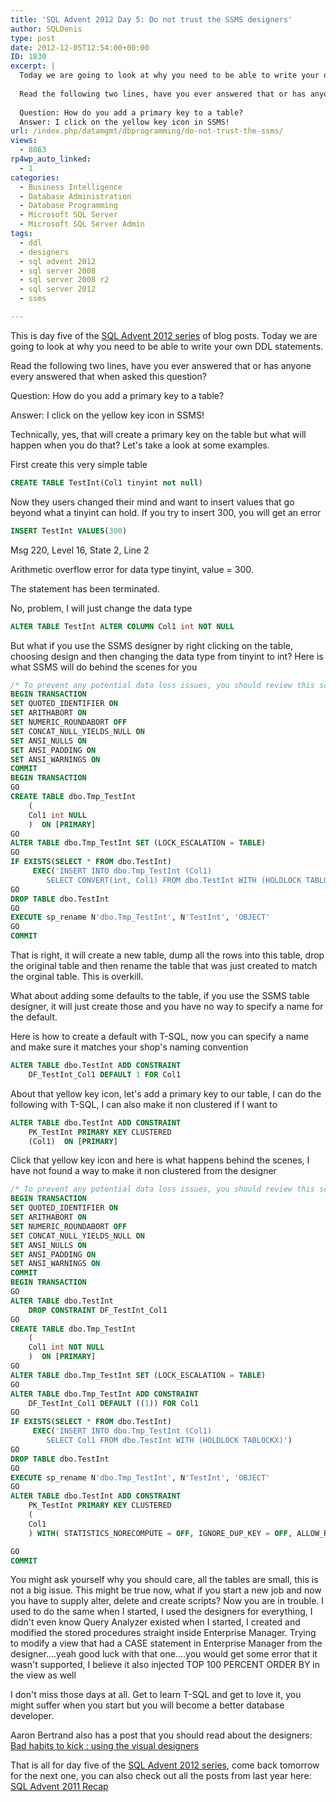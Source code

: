 ```yaml
---
title: 'SQL Advent 2012 Day 5: Do not trust the SSMS designers'
author: SQLDenis
type: post
date: 2012-12-05T12:54:00+00:00
ID: 1830
excerpt: |
  Today we are going to look at why you need to be able to write your own DDL statements.
  
  Read the following two lines, have you ever answered that or has anyone every answered that when asked this question?
  
  Question: How do you add a primary key to a table?
  Answer: I click on the yellow key icon in SSMS!
url: /index.php/datamgmt/dbprogramming/do-not-trust-the-ssms/
views:
  - 8863
rp4wp_auto_linked:
  - 1
categories:
  - Business Intelligence
  - Database Administration
  - Database Programming
  - Microsoft SQL Server
  - Microsoft SQL Server Admin
tags:
  - ddl
  - designers
  - sql advent 2012
  - sql server 2008
  - sql server 2008 r2
  - sql server 2012
  - ssms

---
```

This is day five of the [SQL Advent 2012 series][1] of blog posts. Today we are going to look at why you need to be able to write your own DDL statements.

Read the following two lines, have you ever answered that or has anyone every answered that when asked this question?

Question: How do you add a primary key to a table?
  
Answer: I click on the yellow key icon in SSMS!

Technically, yes, that will create a primary key on the table but what will happen when you do that? Let's take a look at some examples.

First create this very simple table

```sql
CREATE TABLE TestInt(Col1 tinyint not null)
```

Now they users changed their mind and want to insert values that go beyond what a tinyint can hold. If you try to insert 300, you will get an error

```sql
INSERT TestInt VALUES(300)
```

Msg 220, Level 16, State 2, Line 2
  
Arithmetic overflow error for data type tinyint, value = 300.
  
The statement has been terminated.

No, problem, I will just change the data type

```sql
ALTER TABLE TestInt ALTER COLUMN Col1 int NOT NULL
```

But what if you use the SSMS designer by right clicking on the table, choosing design and then changing the data type from tinyint to int? Here is what SSMS will do behind the scenes for you

```sql
/* To prevent any potential data loss issues, you should review this script in detail before running it outside the context of the database designer.*/
BEGIN TRANSACTION
SET QUOTED_IDENTIFIER ON
SET ARITHABORT ON
SET NUMERIC_ROUNDABORT OFF
SET CONCAT_NULL_YIELDS_NULL ON
SET ANSI_NULLS ON
SET ANSI_PADDING ON
SET ANSI_WARNINGS ON
COMMIT
BEGIN TRANSACTION
GO
CREATE TABLE dbo.Tmp_TestInt
	(
	Col1 int NULL
	)  ON [PRIMARY]
GO
ALTER TABLE dbo.Tmp_TestInt SET (LOCK_ESCALATION = TABLE)
GO
IF EXISTS(SELECT * FROM dbo.TestInt)
	 EXEC('INSERT INTO dbo.Tmp_TestInt (Col1)
		SELECT CONVERT(int, Col1) FROM dbo.TestInt WITH (HOLDLOCK TABLOCKX)')
GO
DROP TABLE dbo.TestInt
GO
EXECUTE sp_rename N'dbo.Tmp_TestInt', N'TestInt', 'OBJECT' 
GO
COMMIT

```
That is right, it will create a new table, dump all the rows into this table, drop the original table and then rename the table that was just created to match the orginal table. This is overkill.

What about adding some defaults to the table, if you use the SSMS table designer, it will just create those and you have no way to specify a name for the default.

Here is how to create a default with T-SQL, now you can specify a name and make sure it matches your shop's naming convention

```sql
ALTER TABLE dbo.TestInt ADD CONSTRAINT
	DF_TestInt_Col1 DEFAULT 1 FOR Col1
```

About that yellow key icon, let's add a primary key to our table, I can do the following with T-SQL, I can also make it non clustered if I want to

```sql
ALTER TABLE dbo.TestInt ADD CONSTRAINT
	PK_TestInt PRIMARY KEY CLUSTERED 
	(Col1)  ON [PRIMARY]
```
Click that yellow key icon and here is what happens behind the scenes, I have not found a way to make it non clustered from the designer

```sql
/* To prevent any potential data loss issues, you should review this script in detail before running it outside the context of the database designer.*/
BEGIN TRANSACTION
SET QUOTED_IDENTIFIER ON
SET ARITHABORT ON
SET NUMERIC_ROUNDABORT OFF
SET CONCAT_NULL_YIELDS_NULL ON
SET ANSI_NULLS ON
SET ANSI_PADDING ON
SET ANSI_WARNINGS ON
COMMIT
BEGIN TRANSACTION
GO
ALTER TABLE dbo.TestInt
	DROP CONSTRAINT DF_TestInt_Col1
GO
CREATE TABLE dbo.Tmp_TestInt
	(
	Col1 int NOT NULL
	)  ON [PRIMARY]
GO
ALTER TABLE dbo.Tmp_TestInt SET (LOCK_ESCALATION = TABLE)
GO
ALTER TABLE dbo.Tmp_TestInt ADD CONSTRAINT
	DF_TestInt_Col1 DEFAULT ((1)) FOR Col1
GO
IF EXISTS(SELECT * FROM dbo.TestInt)
	 EXEC('INSERT INTO dbo.Tmp_TestInt (Col1)
		SELECT Col1 FROM dbo.TestInt WITH (HOLDLOCK TABLOCKX)')
GO
DROP TABLE dbo.TestInt
GO
EXECUTE sp_rename N'dbo.Tmp_TestInt', N'TestInt', 'OBJECT' 
GO
ALTER TABLE dbo.TestInt ADD CONSTRAINT
	PK_TestInt PRIMARY KEY CLUSTERED 
	(
	Col1
	) WITH( STATISTICS_NORECOMPUTE = OFF, IGNORE_DUP_KEY = OFF, ALLOW_ROW_LOCKS = ON, ALLOW_PAGE_LOCKS = ON) ON [PRIMARY]

GO
COMMIT
```
You might ask yourself why you should care, all the tables are small, this is not a big issue. This might be true now, what if you start a new job and now you have to supply alter, delete and create scripts? Now you are in trouble. I used to do the same when I started, I used the designers for everything, I didn't even know Query Analyzer existed when I started, I created and modified the stored procedures straight inside Enterprise Manager. Trying to modify a view that had a CASE statement in Enterprise Manager from the designer....yeah good luck with that one....you would get some error that it wasn't supported, I believe it also injected TOP 100 PERCENT ORDER BY in the view as well

I don't miss those days at all. Get to learn T-SQL and get to love it, you might suffer when you start but you will become a better database developer.

Aaron Bertrand also has a post that you should read about the designers: [Bad habits to kick : using the visual designers][2]

That is all for day five of the [SQL Advent 2012 series][1], come back tomorrow for the next one, you can also check out all the posts from last year here: [SQL Advent 2011 Recap][3]

 [1]: /index.php/DataMgmt/DBProgramming/sql-advent-2012-here-is
 [2]: http://sqlblog.com/blogs/aaron_bertrand/archive/2009/10/14/bad-habits-to-kick-using-the-visual-designers.aspx
 [3]: /index.php/DataMgmt/DataDesign/sql-advent-2011-recap